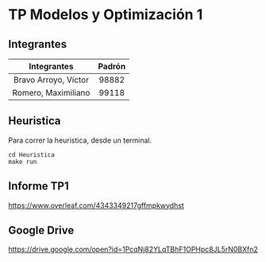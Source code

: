 # TP Modelos y Optimización 1
## Integrantes
|      Integrantes     | Padrón |
|:--------------------:|:------:|
| Bravo Arroyo, Víctor |  98882 |
|  Romero, Maximiliano |  99118 |

## Heuristica
Para correr la heuristica, desde un terminal.
```
cd Heuristica
make run
```

## Informe TP1
https://www.overleaf.com/4343349217gffmpkwydhst

## Google Drive
https://drive.google.com/open?id=1PcqNj82YLqTBhF1OPHpc8JL5rN0BXfn2
